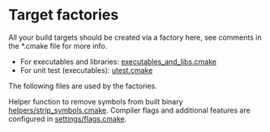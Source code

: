 
# Target factories

All your build targets should be created via a factory here, see comments in the *.cmake file for more info.

* For executables and libraries: [executables_and_libs.cmake](executable_and_lib.cmake)
* For unit test (executables): [utest.cmake](utest.cmake)

The following files are used by the factories.

Helper function to remove symbols from built binary [helpers/strip_symbols.cmake](helpers/strip_symbols.cmake).
Compiler flags and additional features are configured in [settings/flags.cmake](settings/flags.cmake).